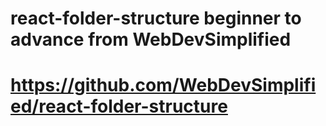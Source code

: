 # react-folder-structure beginner to advance from WebDevSimplified
# https://github.com/WebDevSimplified/react-folder-structure
